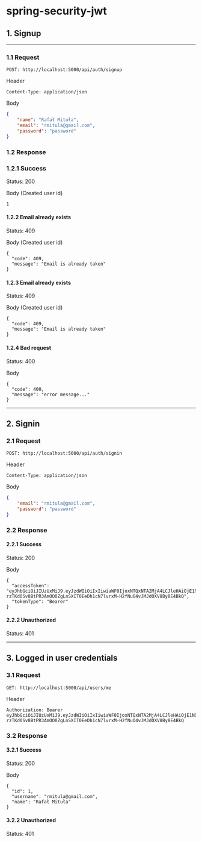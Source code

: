 # spring-security-jwt


## 1. Signup

***

### 1.1 Request
```
POST: http://localhost:5000/api/auth/signup
```

Header
```
Content-Type: application/json
```

Body
``` json
{
	"name": "Rafał Mituła",
	"email": "rmitula@gmail.com",
	"password": "password"
}
```

### 1.2 Response
### 1.2.1 Success 
Status: 200

Body (Created user id)
```
1
```

#### 1.2.2 Email already exists 
Status: 409

Body (Created user id)
```
{
  "code": 409,
  "message": "Email is already taken"
}
```

#### 1.2.3 Email already exists 
Status: 409

Body (Created user id)
```
{
  "code": 409,
  "message": "Email is already taken"
}
```

#### 1.2.4 Bad request
Status: 400

Body
```
{
  "code": 400,
  "message": "error message..."
}
```

***

## 2. Signin
### 2.1 Request
```
POST: http://localhost:5000/api/auth/signin
```

Header
```
Content-Type: application/json
```

Body
``` json
{
	"email": "rmitula@gmail.com",
	"password": "password"
}
```

### 2.2 Response

#### 2.2.1 Success 
Status: 200

Body
```
{
  "accessToken": "eyJhbGciOiJIUzUxMiJ9.eyJzdWIiOiIxIiwiaWF0IjoxNTQxNTA2MjA4LCJleHAiOjE1NDIxMTEwMDh9.xRU2vmXUvtHmrL_BDKm-rzTKd0Sv8BtPR3AmOO0ZgLnSXIT0EeDh1cN7lvrxM-H2fNuO4vJMJdOXV8By8E4BkQ",
  "tokenType": "Bearer"
}
```

#### 2.2.2 Unauthorized 
Status: 401

***

## 3. Logged in user credentials

### 3.1 Request
```
GET: http://localhost:5000/api/users/me
```

Header
```
Authorization: Bearer eyJhbGciOiJIUzUxMiJ9.eyJzdWIiOiIxIiwiaWF0IjoxNTQxNTA2MjA4LCJleHAiOjE1NDIxMTEwMDh9.xRU2vmXUvtHmrL_BDKm-rzTKd0Sv8BtPR3AmOO0ZgLnSXIT0EeDh1cN7lvrxM-H2fNuO4vJMJdOXV8By8E4BkQ
```

### 3.2 Response

#### 3.2.1 Success 
Status: 200

Body
```
{
  "id": 1,
  "username": "rmitula@gmail.com",
  "name": "Rafał Mituła"
}
```


#### 3.2.2 Unauthorized 
Status: 401

